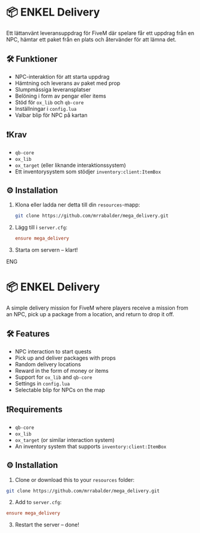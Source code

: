 # 📦 ENKEL Delivery

Ett lättanvänt leveransuppdrag för FiveM där spelare får ett uppdrag från en NPC, hämtar ett paket från en plats och återvänder för att lämna det.

## 🛠 Funktioner
- NPC-interaktion för att starta uppdrag
- Hämtning och leverans av paket med prop
- Slumpmässiga leveransplatser
- Belöning i form av pengar eller items
- Stöd för `ox_lib` och `qb-core`
- Inställningar i `config.lua`
- Valbar blip för NPC på kartan

## ❗️Krav
- `qb-core`
- `ox_lib`
- `ox_target` (eller liknande interaktionssystem)
- Ett inventorysystem som stödjer `inventory:client:ItemBox`

## ⚙️ Installation
1. Klona eller ladda ner detta till din `resources`-mapp:
   ```bash
   git clone https://github.com/mrrabalder/mega_delivery.git
   ```

2. Lägg till i `server.cfg`:
   ```cfg
   ensure mega_delivery
   ```

3. Starta om servern – klart!


ENG

# 📦 ENKEL Delivery

A simple delivery mission for FiveM where players receive a mission from an NPC, pick up a package from a location, and return to drop it off.

## 🛠 Features
- NPC interaction to start quests
- Pick up and deliver packages with props
- Random delivery locations
- Reward in the form of money or items
- Support for `ox_lib` and `qb-core`
- Settings in `config.lua`
- Selectable blip for NPCs on the map

## ❗️Requirements
- `qb-core`
- `ox_lib`
- `ox_target` (or similar interaction system)
- An inventory system that supports `inventory:client:ItemBox`

## ⚙️ Installation
1. Clone or download this to your `resources` folder:
```bash
git clone https://github.com/mrrabalder/mega_delivery.git
```

2. Add to `server.cfg`:
```cfg
ensure mega_delivery
```

3. Restart the server – done!
